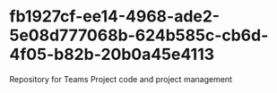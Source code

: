 # fb1927cf-ee14-4968-ade2-5e08d777068b-624b585c-cb6d-4f05-b82b-20b0a45e4113
Repository for Teams Project code and project management
